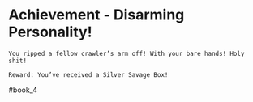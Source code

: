 # Achievement - Disarming Personality!
```
You ripped a fellow crawler’s arm off! With your bare hands! Holy shit!

Reward: You’ve received a Silver Savage Box!
```



#book_4